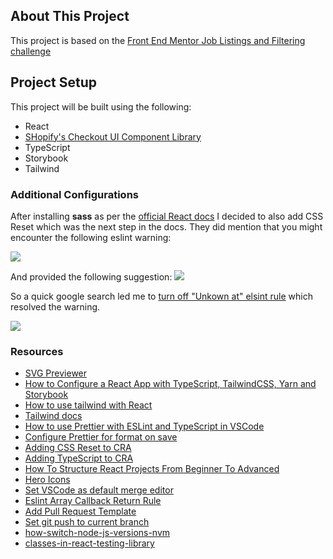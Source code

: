 ## About This Project

This project is based on the [Front End Mentor Job Listings and Filtering challenge](https://www.frontendmentor.io/challenges/job-listings-with-filtering-ivstIPCt)

## Project Setup

This project will be built using the following:
- React
- [SHopify's Checkout UI Component Library](https://shopify.dev/api/checkout-extensions/checkout/components)
- TypeScript
- Storybook
- Tailwind


### Additional Configurations

After installing **sass** as per the [official React docs](<https://create-react-app.dev/docs/adding-a-sass-stylesheet>) I decided to also add CSS Reset which was the next step in the docs. They did mention that you might encounter the following eslint warning:

<img src="https://i.imgur.com/BfyqtPC.png" />

And provided the following suggestion:
<img src="https://i.imgur.com/06QFuey.png" />

So a quick google search led me to [turn off "Unkown at" elsint rule](https://flaviocopes.com/fix-unknown-at-rule-tailwind/) which resolved the warning.

<img src="https://i.imgur.com/3kvCgHT.png" />


### Resources

- [SVG Previewer](https://marketplace.visualstudio.com/items?itemName=vitaliymaz.vscode-svg-previewer)
- [How to Configure a React App with TypeScript, TailwindCSS, Yarn and Storybook](https://blog.bitsrc.io/how-to-configure-a-react-app-with-typescript-tailwindcss-yarn-and-storybook-a271df5d9884)
- [How to use tailwind with React](https://medium.com/codingthesmartway-com-blog/how-to-use-tailwind-css-with-react-9dd78bbdc0e0)
- [Tailwind docs](<https://tailwindcss.com/docs/text-align#setting-the-text-alignment>)
- [How to use Prettier with ESLint and TypeScript in VSCode](https://khalilstemmler.com/blogs/tooling/prettier/)
- [Configure Prettier for format on save](https://www.youtube.com/watch?v=zd_aDbwr4pY)
- [Adding CSS Reset to CRA](https://create-react-app.dev/docs/adding-css-reset)
- [Adding TypeScript to CRA](https://create-react-app.dev/docs/adding-typescript/)
- [How To Structure React Projects From Beginner To Advanced](https://blog.webdevsimplified.com/2022-07/react-folder-structure/)
- [Hero Icons](https://heroicons.dev/?query=x)
- [Set VSCode as default merge editor](https://medium.com/geekculture/configure-visual-studio-code-as-a-default-git-editor-diff-tool-or-merge-tool-291fd7088cc9)
- [Eslint Array Callback Return Rule](https://eslint.org/docs/latest/rules/array-callback-return)
- [Add Pull Request Template](https://docs.github.com/en/communities/using-templates-to-encourage-useful-issues-and-pull-requests/creating-a-pull-request-template-for-your-repository)
- [Set git push to current branch](https://waylonwalker.com/git-push-default-current/)
- [how-switch-node-js-versions-nvm](https://blog.logrocket.com/how-switch-node-js-versions-nvm/)
- [classes-in-react-testing-library](https://www.webtips.dev/solutions/classes-in-react-testing-library)
